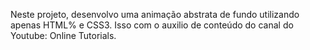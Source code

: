 Neste projeto, desenvolvo uma animação abstrata de fundo utilizando apenas HTML% e CSS3.
Isso com o auxilio de conteúdo do canal do Youtube: Online Tutorials.